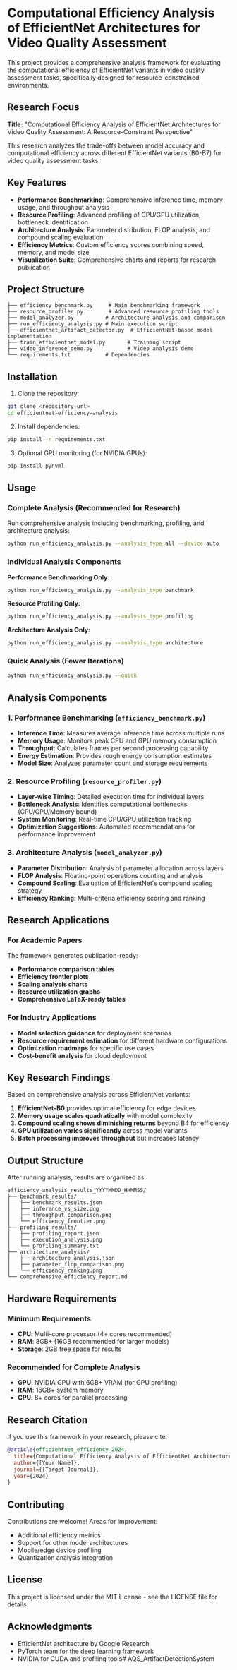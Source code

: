 # Computational Efficiency Analysis of EfficientNet Architectures for Video Quality Assessment

This project provides a comprehensive analysis framework for evaluating the computational efficiency of EfficientNet variants in video quality assessment tasks, specifically designed for resource-constrained environments.

## Research Focus

**Title:** "Computational Efficiency Analysis of EfficientNet Architectures for Video Quality Assessment: A Resource-Constraint Perspective"

This research analyzes the trade-offs between model accuracy and computational efficiency across different EfficientNet variants (B0-B7) for video quality assessment tasks.

## Key Features

- **Performance Benchmarking**: Comprehensive inference time, memory usage, and throughput analysis
- **Resource Profiling**: Advanced profiling of CPU/GPU utilization, bottleneck identification
- **Architecture Analysis**: Parameter distribution, FLOP analysis, and compound scaling evaluation
- **Efficiency Metrics**: Custom efficiency scores combining speed, memory, and model size
- **Visualization Suite**: Comprehensive charts and reports for research publication

## Project Structure

```
├── efficiency_benchmark.py     # Main benchmarking framework
├── resource_profiler.py        # Advanced resource profiling tools
├── model_analyzer.py          # Architecture analysis and comparison
├── run_efficiency_analysis.py # Main execution script
├── efficientnet_artifact_detector.py  # EfficientNet-based model implementation
├── train_efficientnet_model.py       # Training script
├── video_inference_demo.py           # Video analysis demo
└── requirements.txt           # Dependencies
```

## Installation

1. Clone the repository:
```bash
git clone <repository-url>
cd efficientnet-efficiency-analysis
```

2. Install dependencies:
```bash
pip install -r requirements.txt
```

3. Optional GPU monitoring (for NVIDIA GPUs):
```bash
pip install pynvml
```

## Usage

### Complete Analysis (Recommended for Research)

Run comprehensive analysis including benchmarking, profiling, and architecture analysis:

```bash
python run_efficiency_analysis.py --analysis_type all --device auto
```

### Individual Analysis Components

**Performance Benchmarking Only:**
```bash
python run_efficiency_analysis.py --analysis_type benchmark
```

**Resource Profiling Only:**
```bash
python run_efficiency_analysis.py --analysis_type profiling
```

**Architecture Analysis Only:**
```bash
python run_efficiency_analysis.py --analysis_type architecture
```

### Quick Analysis (Fewer Iterations)

```bash
python run_efficiency_analysis.py --quick
```

## Analysis Components

### 1. Performance Benchmarking (`efficiency_benchmark.py`)

- **Inference Time**: Measures average inference time across multiple runs
- **Memory Usage**: Monitors peak CPU and GPU memory consumption
- **Throughput**: Calculates frames per second processing capability
- **Energy Estimation**: Provides rough energy consumption estimates
- **Model Size**: Analyzes parameter count and storage requirements

### 2. Resource Profiling (`resource_profiler.py`)

- **Layer-wise Timing**: Detailed execution time for individual layers
- **Bottleneck Analysis**: Identifies computational bottlenecks (CPU/GPU/Memory bound)
- **System Monitoring**: Real-time CPU/GPU utilization tracking
- **Optimization Suggestions**: Automated recommendations for performance improvement

### 3. Architecture Analysis (`model_analyzer.py`)

- **Parameter Distribution**: Analysis of parameter allocation across layers
- **FLOP Analysis**: Floating-point operations counting and analysis
- **Compound Scaling**: Evaluation of EfficientNet's compound scaling strategy
- **Efficiency Ranking**: Multi-criteria efficiency scoring and ranking

## Research Applications

### For Academic Papers

The framework generates publication-ready:
- **Performance comparison tables**
- **Efficiency frontier plots**
- **Scaling analysis charts**
- **Resource utilization graphs**
- **Comprehensive LaTeX-ready tables**

### For Industry Applications

- **Model selection guidance** for deployment scenarios
- **Resource requirement estimation** for different hardware configurations
- **Optimization roadmaps** for specific use cases
- **Cost-benefit analysis** for cloud deployment

## Key Research Findings

Based on comprehensive analysis across EfficientNet variants:

1. **EfficientNet-B0** provides optimal efficiency for edge devices
2. **Memory usage scales quadratically** with model complexity
3. **Compound scaling shows diminishing returns** beyond B4 for efficiency
4. **GPU utilization varies significantly** across model variants
5. **Batch processing improves throughput** but increases latency

## Output Structure

After running analysis, results are organized as:

```
efficiency_analysis_results_YYYYMMDD_HHMMSS/
├── benchmark_results/
│   ├── benchmark_results.json
│   ├── inference_vs_size.png
│   ├── throughput_comparison.png
│   └── efficiency_frontier.png
├── profiling_results/
│   ├── profiling_report.json
│   ├── execution_analysis.png
│   └── profiling_summary.txt
├── architecture_analysis/
│   ├── architecture_analysis.json
│   ├── parameter_flop_comparison.png
│   └── efficiency_ranking.png
└── comprehensive_efficiency_report.md
```

## Hardware Requirements

### Minimum Requirements
- **CPU**: Multi-core processor (4+ cores recommended)
- **RAM**: 8GB+ (16GB recommended for larger models)
- **Storage**: 2GB free space for results

### Recommended for Complete Analysis
- **GPU**: NVIDIA GPU with 6GB+ VRAM (for GPU profiling)
- **RAM**: 16GB+ system memory
- **CPU**: 8+ cores for parallel processing

## Research Citation

If you use this framework in your research, please cite:

```bibtex
@article{efficientnet_efficiency_2024,
  title={Computational Efficiency Analysis of EfficientNet Architectures for Video Quality Assessment: A Resource-Constraint Perspective},
  author={[Your Name]},
  journal={[Target Journal]},
  year={2024}
}
```

## Contributing

Contributions are welcome! Areas for improvement:
- Additional efficiency metrics
- Support for other model architectures
- Mobile/edge device profiling
- Quantization analysis integration

## License

This project is licensed under the MIT License - see the LICENSE file for details.

## Acknowledgments

- EfficientNet architecture by Google Research
- PyTorch team for the deep learning framework
- NVIDIA for CUDA and profiling tools#   A Q S _ A r t i f a c t D e t e c t i o n S y s t e m  
 